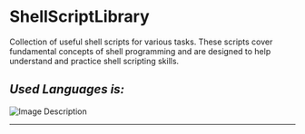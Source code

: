 # ShellScriptLibrary
Collection of useful shell scripts for various tasks. These scripts cover fundamental concepts of shell programming and are designed to help understand and practice shell scripting skills.

## _Used Languages is:_

![Image Description](https://www.google.com/url?sa=i&url=https%3A%2F%2Fcommons.wikimedia.org%2Fwiki%2FFile%3ABash_Logo_black_and_white_icon_only.svg&psig=AOvVaw1-fkKmL1xDQX7KCrYGGCjF&ust=1694284881439000&source=images&cd=vfe&opi=89978449&ved=0CBAQjRxqFwoTCJC5jJbVm4EDFQAAAAAdAAAAABAJ)
___
